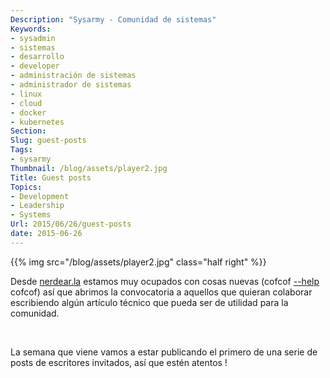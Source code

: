 ```yaml
---
Description: "Sysarmy - Comunidad de sistemas"
Keywords:
- sysadmin 
- sistemas
- desarrollo
- developer
- administración de sistemas
- administrador de sistemas
- linux
- cloud
- docker
- kubernetes
Section: 
Slug: guest-posts
Tags:
- sysarmy
Thumbnail: /blog/assets/player2.jpg
Title: Guest posts
Topics:
- Development
- Leadership
- Systems
Url: 2015/06/26/guest-posts
date: 2015-06-26
---
```


{{% img src="/blog/assets/player2.jpg" class="half right" %}}
<p>Desde <a href="https://www.youtube.com/watch?v=qA_DM3oIVD0">nerdear.la</a> estamos muy ocupados con cosas nuevas (cofcof <a href="https://help.sysarmy.com"> --help </a> cofcof) así que abrimos la convocatoria a aquellos que quieran colaborar escribiendo algún artículo técnico que pueda ser de utilidad para la comunidad.</p>
<p>&nbsp;</p>
<p>La semana que viene vamos a estar publicando el primero de una serie de posts de escritores invitados, así que estén atentos !</p>
<p>&nbsp;</p>
